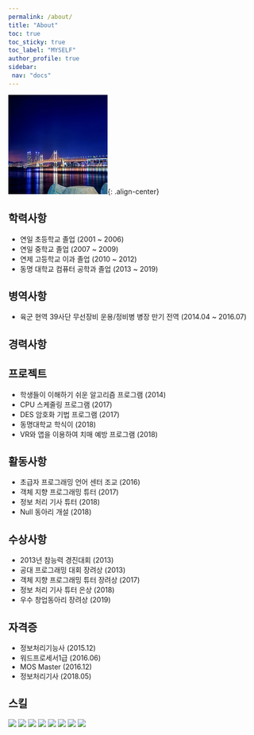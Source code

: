 ```yaml
---
permalink: /about/
title: "About"
toc: true
toc_sticky: true
toc_label: "MYSELF"
author_profile: true
sidebar:
 nav: "docs"
---
```

![image](/assets/images/profile_photo.jpg){: .align-center}
## 학력사항 
- 연일 초등학교 졸업 (2001 ~ 2006)
- 연일 중학교 졸업 (2007 ~ 2009)
- 연제 고등학교 이과 졸업 (2010 ~ 2012)
- 동명 대학교 컴퓨터 공학과 졸업 (2013 ~ 2019)

## 병역사항
- 육군 현역 39사단 무선장비 운용/정비병 병장 만기 전역 (2014.04 ~ 2016.07)

## 경력사항

## 프로젝트
- 학생들이 이해하기 쉬운 알고리즘 프로그램 (2014)
- CPU  스케줄링 프로그램 (2017)
- DES 암호화 기법 프로그램 (2017)
- 동명대학교 학식이 (2018)
- VR와 앱을 이용하여 치매 예방 프로그램 (2018)

## 활동사항
- 초급자 프로그래밍 언어 센터 조교 (2016)
- 객체 지향 프로그래밍 튜터 (2017)
- 정보 처리 기사 튜터 (2018)
- Null 동아리 개설 (2018)

## 수상사항
- 2013년 참능력 경진대회 (2013)
- 공대 프로그래밍 대회 장려상 (2013)
- 객체 지향 프로그래밍 튜터 장려상 (2017)
- 정보 처리 기사 튜터 은상 (2018)
- 우수 창업동아리 장려상 (2019)

## 자격증
- 정보처리기능사 (2015.12)
- 워드프로세서1급 (2016.06)
- MOS Master (2016.12)
- 정보처리기사 (2018.05)

## 스킬
<img src="https://img.shields.io/badge/Java-007396?style=flat-square&logo=Java&logoColor=white"/>
<img src="https://img.shields.io/badge/Swift-FA7343?style=flat-square&logo=Swift&logoColor=white"/>
<img src="https://img.shields.io/badge/HTML5-E34F26?style=flat-square&logo=HTML5&logoColor=white"/>
<img src="https://img.shields.io/badge/JavaScript-F7DF1E?style=flat-square&logo=JavaScript&logoColor=white"/>
<img src="https://img.shields.io/badge/Android-3DDC84?style=flat-square&logo=Android&logoColor=white"/>
<img src="https://img.shields.io/badge/MySQL-4479A1?style=flat-square&logo=MySQL&logoColor=white"/>
<img src="https://img.shields.io/badge/Oracle-F80000?style=flat-square&logo=Oracle&logoColor=white"/>
<img src="https://img.shields.io/badge/C++-00599C?style=flat-square&logo=C%2B%2B&logoColor=white"/>






